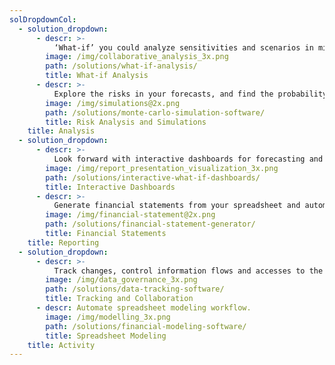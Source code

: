 ```yaml
---
solDropdownCol:
  - solution_dropdown:
      - descr: >-
          ‘What-if’ you could analyze sensitivities and scenarios in minutes?
        image: /img/collaborative_analysis_3x.png
        path: /solutions/what-if-analysis/
        title: What-if Analysis        
      - descr: >-
          Explore the risks in your forecasts, and find the probability of success. In minutes.
        image: /img/simulations@2x.png
        path: /solutions/monte-carlo-simulation-software/
        title: Risk Analysis and Simulations  
    title: Analysis
  - solution_dropdown:
      - descr: >-
          Look forward with interactive dashboards for forecasting and ‘what-if’ analysis. In minutes.
        image: /img/report_presentation_visualization_3x.png
        path: /solutions/interactive-what-if-dashboards/
        title: Interactive Dashboards
      - descr: >-
          Generate financial statements from your spreadsheet and automate financial reporting. In minutes.
        image: /img/financial-statement@2x.png
        path: /solutions/financial-statement-generator/
        title: Financial Statements
    title: Reporting
  - solution_dropdown:
      - descr: >-
          Track changes, control information flows and accesses to the model and reports.
        image: /img/data_governance_3x.png
        path: /solutions/data-tracking-software/
        title: Tracking and Collaboration
      - descr: Automate spreadsheet modeling workflow.
        image: /img/modelling_3x.png
        path: /solutions/financial-modeling-software/
        title: Spreadsheet Modeling    
    title: Activity
---
```


